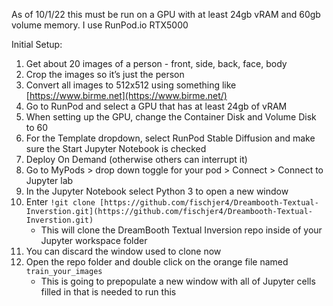 As of 10/1/22 this must be run on a GPU with at least 24gb vRAM and 60gb volume memory.
I use RunPod.io RTX5000

Initial Setup:

1. Get about 20 images of a person - front, side, back, face, body
2. Crop the images so it’s just the person
3. Convert all images to 512x512 using something like [https://www.birme.net](https://www.birme.net/)
4. Go to RunPod and select a GPU that has at least 24gb of vRAM
5. When setting up the GPU, change the Container Disk and Volume Disk to 60
6. For the Template dropdown, select RunPod Stable Diffusion and make sure the Start Jupyter Notebook is checked
7. Deploy On Demand (otherwise others can interrupt it)
8. Go to MyPods > drop down toggle for your pod > Connect > Connect to Jupyter lab
9. In the Jupyter Notebook select Python 3 to open a new window
10. Enter `!git clone [https://github.com/fischjer4/Dreambooth-Textual-Inverstion.git](https://github.com/fischjer4/Dreambooth-Textual-Inverstion.git)`
    - This will clone the DreamBooth Textual Inversion repo inside of your Jupyter workspace folder
11. You can discard the window used to clone now
12. Open the repo folder and double click on the orange file named `train_your_images`
    - This is going to prepopulate a new window with all of Jupyter cells filled in that is needed to run this
